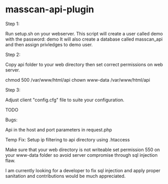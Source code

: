 # masscan-api-plugin

Step 1:

Run setup.sh on your webserver.
This script will create a user called demo with the password: demo
It will also create a database called masscan_api and then assign privledges to demo user.

Step 2:

Copy api folder to your web directory then set correct permissions on web server.

chmod 500 /var/www/html/api
chown www-data /var/www/html/api

Step 3:

Adjust client "config.cfg" file to suite your configuration.


TODO

Bugs:

Api in the host and port parameters in request.php

Temp Fix: Setup ip filtering to api directory using .htaccess

Make sure that your web directory is not writeable set permission 550
on your www-data folder so avoid server compromise through sql injection flaw.

I am currently looking for a developer to fix sql injection and apply proper sanitation and contributions would be much appreciated.


